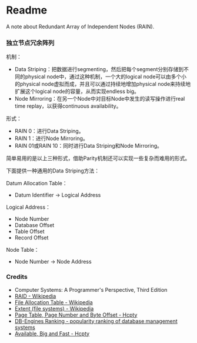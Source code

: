 # Readme
A note about Redundant Array of Independent Nodes (RAIN).

### 独立节点冗余阵列

机制：
- Data Striping：把数据进行segmenting，然后把每个segment分别存储到不同的physical node中，通过这种机制，一个大的logical node可以由多个小的physical node虚拟而成，并且可以通过持续地增加physical node来持续地扩展这个logical node的容量，从而实现endless big。
- Node Mirroring：在另一个Node中对目标Node中发生的读写操作进行real time replay，以获得continuous availability。

形式：
- RAIN 0：进行Data Striping。
- RAIN 1：进行Node Mirroring。
- RAIN 01或RAIN 10：同时进行Data Striping和Node Mirroring。

简单易用的是以上三种形式，借助Parity机制还可以实现一些复杂而难用的形式。

下面提供一种通用的Data Striping方法：

Datum Allocation Table：
- Datum Identifier -> Logical Address

Logical Address：
- Node Number
- Database Offset
- Table Offset
- Record Offset

Node Table：
- Node Number -> Node Address

### Credits
- Computer Systems: A Programmer's Perspective, Third Edition
- [RAID - Wikipedia](https://en.wikipedia.org/wiki/RAID)
- [File Allocation Table - Wikipedia](https://en.wikipedia.org/wiki/File_Allocation_Table)
- [Extent (file systems) - Wikipedia](https://en.wikipedia.org/wiki/Extent_(file_systems))
- [Page Table, Page Number and Byte Offset - Hcpty](https://github.com/hcpty/page-table-page-number-and-byte-offset)
- [DB-Engines Ranking - popularity ranking of database management systems](https://db-engines.com/en/ranking)
- [Available, Big and Fast - Hcpty](https://github.com/hcpty/available-big-and-fast)
